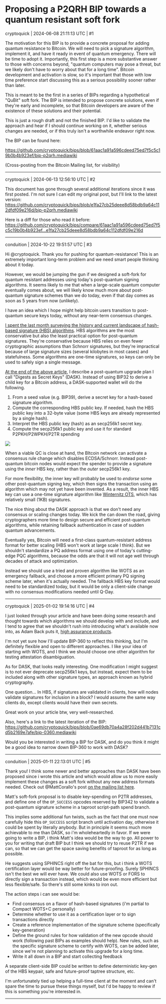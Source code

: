 # Proposing a P2QRH BIP towards a quantum resistant soft fork

cryptoquick | 2024-06-08 21:11:13 UTC | #1

The motivation for this BIP is to provide a concrete proposal for adding quantum resistance to Bitcoin. We will need to pick a signature algorithm, implement it, and have it ready in event of quantum emergency. There will be time to adopt it. Importantly, this first step is a more substantive answer to those with concerns beyond, "quantum computers may pose a threat, but we likely don't have to worry about that for a long time". Bitcoin development and activation is slow, so it's important that those with low time preference start discussing this as a serious possibility sooner rather than later.

This is meant to be the first in a series of BIPs regarding a hypothetical "QuBit" soft fork. The BIP is intended to propose concrete solutions, even if they're early and incomplete, so that Bitcoin developers are aware of the existence of these solutions and their potential.

This is just a rough draft and not the finished BIP. I'd like to validate the approach and hear if I should continue working on it, whether serious changes are needed, or if this truly isn't a worthwhile endeavor right now.

The BIP can be found here:

https://github.com/cryptoquick/bips/blob/61aac1a91a596cdeed75ed7f5c5c19b0b4b923ef/bip-p2qrh.mediawiki

(Cross-posting from the Bitcoin Mailing list, for visibility)

-------------------------

cryptoquick | 2024-06-13 12:56:10 UTC | #2

This document has gone through several additional iterations since it was first posted. I'm not sure I can edit my original post, but I'll link to the latest version:
https://github.com/cryptoquick/bips/blob/e1fa27cb25deee8d58bdb9a64c112dfdf09e216d/bip-p2qrh.mediawiki

Here is a diff for those who read it before:
https://github.com/cryptoquick/bips/compare/61aac1a91a596cdeed75ed7f5c5c19b0b4b923ef...e1fa27cb25deee8d58bdb9a64c112dfdf09e216d

-------------------------

conduition | 2024-10-22 19:51:57 UTC | #3

Hi @cryptoquick. Thank you for pushing for quantum-resistance! This is an extremely important long-term problem and we need smart people thinking about it today.

However, we would be jumping the gun if we designed a soft-fork for quantum resistant addresses using today's post-quantum signing algorithms. It seems likely to me that when a large-scale quantum computer eventually comes about, we will likely know much more about post-quantum signature schemes than we do today, even if that day comes as soon as 5 years from now (unlikely).

I have an idea which I hope might help bitcoin users transition to post-quantum secure keys today, without any near-term consensus changes.

[I spent the last month surveying the history and current landscape of hash-based signature (HBS) algorithms](https://conduition.io/cryptography/quantum-hbs/). HBS algorithms are the most conservative but also the least practical option for post-quantum signatures. They're conservative because HBS relies on even fewer cryptographic assumptions than Schnorr signatures, but they're impractical because of large signature sizes (several kilobytes in most cases) and statefulness. Some algorithms are one-time signatures, so keys can only be used to safely sign a single message.

[At the end of the above article](https://conduition.io/cryptography/quantum-hbs/#Upgrading-Bitcoin), I describe a post-quantum upgrade plan I call "Digests as Secret Keys" (DASK). Instead of using BIP32 to derive a child key for a Bitcoin address, a DASK-supported wallet will do the following.

1. From a seed value (e.g. BIP39), derive a secret key for a hash-based signature algorithm.
2. Compute the corresponding HBS public key. If needed, hash the HBS public key into a 32-byte value (some HBS keys are already represented by a single hash).
3. Interpret the HBS public key (hash) as an secp256k1 secret key.
4. Compute the secp256k1 public key and use it for standard P2PKH/P2WPKH/P2TR spending

<img src="https://conduition.io/images/quantum-hbs/dask.svg">

When a viable QC is close at hand, the BItcoin network can activate a consensus rule change which disables ECDSA/Schnorr. Instead post-quantum bitcoin nodes would expect the spender to provide a signature using the _inner_ HBS key, rather than the _outer_ secp256k1 key.

For more flexibility, the inner key will probably be used to _endorse_ some other post-quantum signing key, which then signs the transaction using an algorithm which may not yet have been invented. As a result, the inner HBS key can use a one-time signature algorithm like [Winternitz OTS](https://conduition.io/cryptography/quantum-hbs/#Winternitz-One-Time-Signatures-WOTS), which has relatively small (1KB) signatures. 

The nice thing about the DASK approach is that we don't need any consensus or scaling changes today. We kick the can down the road, giving cryptographers more time to design secure and efficient post-quantum algorithms, while retaining fallback authentication in case of sudden quantum advancements.

Eventually yes, Bitcoin will need a first-class quantum-resistant address format for better scaling (HBS won't work at large scale I think). But we shouldn't standardize a PQ address format using one of today's cutting-edge PQC algorithms, because the odds are that it will not age well through decades of attack and optimization. 

Instead we should use a tried and proven algorithm like WOTS as an emergency fallback, and choose a more efficient primary PQ signing scheme later, when it's actually needed. The fallback HBS key format would need to be standardized today, but it would be only a client-side change with no consensus modifications needed until Q-Day.

-------------------------

cryptoquick | 2025-01-02 19:14:16 UTC | #4

I just looked through your article and have been doing some research and thought towards which algorithms we should develop with and include, and I tend to agree that we shouldn't rush into introducing what's available now into, as Adam Back puts it, [high assurance products](https://x.com/adam3us/status/1874877560427004190).

I'm not yet sure how I'll update BIP-360 to reflect this thinking, but I'm definitely flexible and open to different approaches. I like your idea of starting with WOTS, and I think we should choose one other algorithm for testing attestation disambiguation.

As for DASK, that looks really interesting. One modification I might suggest is to not ever deprecate secp256k1 keys, but instead, expect them to be included along with other signature types, an approach known as hybrid cryptography.

One question... In HBS, if signatures are validated in clients, how will nodes validate signatures for inclusion in a block? I would assume the same way clients do, except clients would have their own secrets.

Great work on your article btw, very well-researched.

Also, here's a link to the latest iteration of the BIP:
https://github.com/cryptoquick/bips/blob/0ae69db70a4a28f202d441b7131cd5b2169e7afe/bip-0360.mediawiki

Would you be interested in writing a BIP for DASK, and do you think it might be a good idea to narrow down BIP-360 to work with DASK?

-------------------------

conduition | 2025-01-11 22:13:01 UTC | #5

Thank you! I think some newer and better approaches than DASK have been proposed since i wrote this article and which would allow us to more easily implement these changes as a soft fork without any new address formats needed. Check out @MattCorallo's post [on the mailing list here](https://groups.google.com/g/bitcoindev/c/8O857bRSVV8).

Matt's soft-fork proposal is to disable key-spending on P2TR addresses, and define one of the `OP_SUCCESS` opcodes reserved by BIP342 to validate a post-quantum signature scheme in a taproot script-path spend branch.

This implies some additional fun twists, such as the fact that one must now carefully hide this `OP_SUCCESS` script branch until activation day, otherwise it could be spent by literally anybody. But in principle it seems much more achievable to me than DASK, so i'm wholeheartedly in favor. If we were going to write a BIP, i think Matt's idea would be the way to go. All power to you for writing that draft BIP but I think we should try to reuse P2TR if we can, so that we can get the space saving benefits of taproot for as long as possible.

He suggests using SPHINCS right off the bat for this, but i think a WOTS certification layer would be way better for future-proofing. Surely SPHINCS isn't the best we will ever have. We could also use WOTS or FORS to directly sign a transaction instead, which would be even more efficient but less flexible/safe. So there's still some kinks to iron out. 

The action steps i can see would be:
- Find consensus on a flavor of hash-based signatures (i'm partial to Compact WOTS+C personally)
- Determine whether to use it as a certification layer or to sign transactions directly
- Create a reference implementation of the signature scheme (specifically key-generation)
- Define the ground rules for how validation of the new opcode should work (following past BIPs as examples should help). New rules, such as the specific signature scheme to certify with WOTS, can be added later, since we're not planning to activate this upgrade for a long time.
- Write it all down in a BIP and start collecting feedback



A separate client-side BIP could be written to define deterministic key-gen of the HBS keypair, safe and future-proof taptree structure, etc.

I'm unfortunately tied up helping a full-time client at the moment and can't spare the time to pursue these things myself, but I'd be happy to review if this is something you're interested in.

-------------------------

